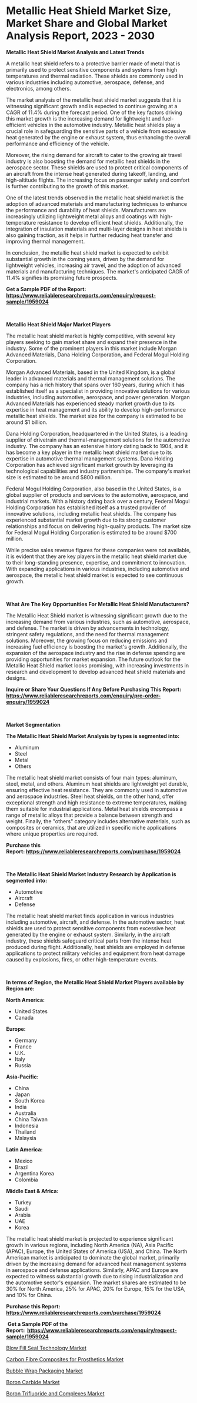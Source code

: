 <p><h1>Metallic Heat Shield Market Size, Market Share and Global Market Analysis Report, 2023 - 2030</h1></p><p><strong>Metallic Heat Shield Market Analysis and Latest Trends</strong></p>
<p><p>A metallic heat shield refers to a protective barrier made of metal that is primarily used to protect sensitive components and systems from high temperatures and thermal radiation. These shields are commonly used in various industries including automotive, aerospace, defense, and electronics, among others.</p><p>The market analysis of the metallic heat shield market suggests that it is witnessing significant growth and is expected to continue growing at a CAGR of 11.4% during the forecast period. One of the key factors driving this market growth is the increasing demand for lightweight and fuel-efficient vehicles in the automotive industry. Metallic heat shields play a crucial role in safeguarding the sensitive parts of a vehicle from excessive heat generated by the engine or exhaust system, thus enhancing the overall performance and efficiency of the vehicle.</p><p>Moreover, the rising demand for aircraft to cater to the growing air travel industry is also boosting the demand for metallic heat shields in the aerospace sector. These shields are used to protect critical components of an aircraft from the intense heat generated during takeoff, landing, and high-altitude flights. The increasing focus on passenger safety and comfort is further contributing to the growth of this market.</p><p>One of the latest trends observed in the metallic heat shield market is the adoption of advanced materials and manufacturing techniques to enhance the performance and durability of heat shields. Manufacturers are increasingly utilizing lightweight metal alloys and coatings with high-temperature resistance to develop efficient heat shields. Additionally, the integration of insulation materials and multi-layer designs in heat shields is also gaining traction, as it helps in further reducing heat transfer and improving thermal management.</p><p>In conclusion, the metallic heat shield market is expected to exhibit substantial growth in the coming years, driven by the demand for lightweight vehicles, increasing air travel, and the adoption of advanced materials and manufacturing techniques. The market's anticipated CAGR of 11.4% signifies its promising future prospects.</p></p>
<p><strong>Get a Sample PDF of the Report:&nbsp; <a href="https://www.reliableresearchreports.com/enquiry/request-sample/1959024">https://www.reliableresearchreports.com/enquiry/request-sample/1959024</a></strong></p>
<p>&nbsp;</p>
<p><strong>Metallic Heat Shield Major Market Players</strong></p>
<p><p>The metallic heat shield market is highly competitive, with several key players seeking to gain market share and expand their presence in the industry. Some of the prominent players in this market include Morgan Advanced Materials, Dana Holding Corporation, and Federal Mogul Holding Corporation.</p><p>Morgan Advanced Materials, based in the United Kingdom, is a global leader in advanced materials and thermal management solutions. The company has a rich history that spans over 160 years, during which it has established itself as a specialist in providing innovative solutions for various industries, including automotive, aerospace, and power generation. Morgan Advanced Materials has experienced steady market growth due to its expertise in heat management and its ability to develop high-performance metallic heat shields. The market size for the company is estimated to be around $1 billion.</p><p>Dana Holding Corporation, headquartered in the United States, is a leading supplier of drivetrain and thermal-management solutions for the automotive industry. The company has an extensive history dating back to 1904, and it has become a key player in the metallic heat shield market due to its expertise in automotive thermal management systems. Dana Holding Corporation has achieved significant market growth by leveraging its technological capabilities and industry partnerships. The company's market size is estimated to be around $800 million.</p><p>Federal Mogul Holding Corporation, also based in the United States, is a global supplier of products and services to the automotive, aerospace, and industrial markets. With a history dating back over a century, Federal Mogul Holding Corporation has established itself as a trusted provider of innovative solutions, including metallic heat shields. The company has experienced substantial market growth due to its strong customer relationships and focus on delivering high-quality products. The market size for Federal Mogul Holding Corporation is estimated to be around $700 million.</p><p>While precise sales revenue figures for these companies were not available, it is evident that they are key players in the metallic heat shield market due to their long-standing presence, expertise, and commitment to innovation. With expanding applications in various industries, including automotive and aerospace, the metallic heat shield market is expected to see continuous growth.</p></p>
<p>&nbsp;</p>
<p><strong>What Are The Key Opportunities For Metallic Heat Shield Manufacturers?</strong></p>
<p><p>The Metallic Heat Shield market is witnessing significant growth due to the increasing demand from various industries, such as automotive, aerospace, and defense. The market is driven by advancements in technology, stringent safety regulations, and the need for thermal management solutions. Moreover, the growing focus on reducing emissions and increasing fuel efficiency is boosting the market's growth. Additionally, the expansion of the aerospace industry and the rise in defense spending are providing opportunities for market expansion. The future outlook for the Metallic Heat Shield market looks promising, with increasing investments in research and development to develop advanced heat shield materials and designs.</p></p>
<p><strong>Inquire or Share Your Questions If Any Before Purchasing This Report: <a href="https://www.reliableresearchreports.com/enquiry/pre-order-enquiry/1959024">https://www.reliableresearchreports.com/enquiry/pre-order-enquiry/1959024</a></strong></p>
<p>&nbsp;</p>
<p><strong>Market Segmentation</strong></p>
<p><strong>The Metallic Heat Shield Market Analysis by types is segmented into:</strong></p>
<p><ul><li>Aluminum</li><li>Steel</li><li>Metal</li><li>Others</li></ul></p>
<p><p>The metallic heat shield market consists of four main types: aluminum, steel, metal, and others. Aluminum heat shields are lightweight yet durable, ensuring effective heat resistance. They are commonly used in automotive and aerospace industries. Steel heat shields, on the other hand, offer exceptional strength and high resistance to extreme temperatures, making them suitable for industrial applications. Metal heat shields encompass a range of metallic alloys that provide a balance between strength and weight. Finally, the "others" category includes alternative materials, such as composites or ceramics, that are utilized in specific niche applications where unique properties are required.</p></p>
<p><strong>Purchase this Report:&nbsp;<a href="https://www.reliableresearchreports.com/purchase/1959024">https://www.reliableresearchreports.com/purchase/1959024</a></strong></p>
<p>&nbsp;</p>
<p><strong>The Metallic Heat Shield Market Industry Research by Application is segmented into:</strong></p>
<p><ul><li>Automotive</li><li>Aircraft</li><li>Defense</li></ul></p>
<p><p>The metallic heat shield market finds application in various industries including automotive, aircraft, and defense. In the automotive sector, heat shields are used to protect sensitive components from excessive heat generated by the engine or exhaust system. Similarly, in the aircraft industry, these shields safeguard critical parts from the intense heat produced during flight. Additionally, heat shields are employed in defense applications to protect military vehicles and equipment from heat damage caused by explosions, fires, or other high-temperature events.</p></p>
<p>&nbsp;</p>
<p><strong>In terms of Region, the Metallic Heat Shield Market Players available by Region are:</strong></p>
<p>
    <p> <strong> North America: </strong>
        <ul>
            <li>United States</li>
            <li>Canada</li>
        </ul>
        </p> 
    <p> <strong> Europe: </strong>
        <ul>
            <li>Germany</li>
            <li>France</li>
            <li>U.K.</li>
            <li>Italy</li>
            <li>Russia</li>
        </ul>
        </p> 
    <p> <strong> Asia-Pacific: </strong>
        <ul>
            <li>China</li>
            <li>Japan</li>
            <li>South Korea</li>
            <li>India</li>
            <li>Australia</li>
            <li>China Taiwan</li>
            <li>Indonesia</li>
            <li>Thailand</li>
            <li>Malaysia</li>
        </ul>
        </p> 
    <p> <strong> Latin America: </strong>
        <ul>
            <li>Mexico</li>
            <li>Brazil</li>
            <li>Argentina Korea</li>
            <li>Colombia</li>
        </ul>
        </p> 
    <p> <strong> Middle East & Africa: </strong>
        <ul>
            <li>Turkey</li>
            <li>Saudi</li>
            <li>Arabia</li>
            <li>UAE</li>
            <li>Korea</li>
        </ul>
    </p>
    </p>
<p><p>The metallic heat shield market is projected to experience significant growth in various regions, including North America (NA), Asia Pacific (APAC), Europe, the United States of America (USA), and China. The North American market is anticipated to dominate the global market, primarily driven by the increasing demand for advanced heat management systems in aerospace and defense applications. Similarly, APAC and Europe are expected to witness substantial growth due to rising industrialization and the automotive sector's expansion. The market shares are estimated to be 30% for North America, 25% for APAC, 20% for Europe, 15% for the USA, and 10% for China.</p></p>
<p><strong>Purchase this Report: <a href="https://www.reliableresearchreports.com/purchase/1959024">https://www.reliableresearchreports.com/purchase/1959024</a></strong></p>
<p>&nbsp;<strong>Get a Sample PDF of the Report:&nbsp;&nbsp;<a href="https://www.reliableresearchreports.com/enquiry/request-sample/1959024">https://www.reliableresearchreports.com/enquiry/request-sample/1959024</a></strong></p>
<p><strong></strong></p>
<p><p><a href="https://github.com/JameTravis/Market-Research-Report-List-2/blob/main/blow-fill-seal-technology-market.md">Blow Fill Seal Technology Market</a></p><p><a href="https://github.com/GroverBarry/Market-Research-Report-List-2/blob/main/carbon-fibre-composites-for-prosthetics-market.md">Carbon Fibre Composites for Prosthetics Market</a></p><p><a href="https://github.com/NorbertYates/Market-Research-Report-List-2/blob/main/bubble-wrap-packaging-market.md">Bubble Wrap Packaging Market</a></p><p><a href="https://github.com/RichRobinson5/Market-Research-Report-List-2/blob/main/boron-carbide-market.md">Boron Carbide Market</a></p><p><a href="https://github.com/RoccoManning/Market-Research-Report-List-2/blob/main/boron-trifluoride-and-complexes-market.md">Boron Trifluoride and Complexes Market</a></p></p>